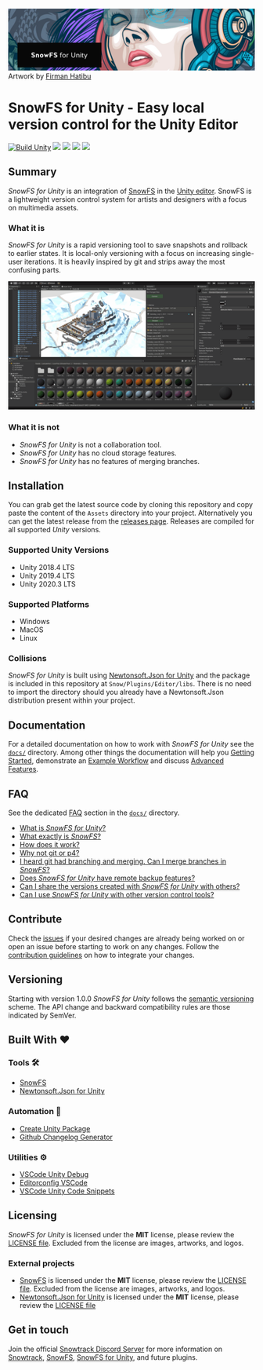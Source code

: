 ![](readme-header.jpg) Artwork by [Firman Hatibu](https://www.instagram.com/firmanhatibu/?hl=en)

# SnowFS for Unity - Easy local version control for the Unity Editor

[![Build Unity](https://github.com/daniellanner/snowfs-for-unity/actions/workflows/build.yml/badge.svg)](https://github.com/daniellanner/snowfs-for-unity/actions/workflows/build.yml)
![](https://shields.io/badge/version-2018.4%20LTS-informational?logo=unity)
![](https://shields.io/badge/version-2019.4%20LTS-informational?logo=unity)
![](https://shields.io/badge/version-2020.3%20LTS-informational?logo=unity)
[![](https://img.shields.io/static/v1?label=Snowtrack&message=Join+Server&color=5865F2&logo=discord)](https://discord.gg/RDKPuH8dkA)

## Summary

*SnowFS for Unity* is an integration of [SnowFS](https://github.com/Snowtrack/SnowFS) in the [Unity editor](https://unity.com/). SnowFS is a lightweight version control system for artists and designers with a focus on multimedia assets.

### What it is

*SnowFS for Unity* is a rapid versioning tool to save snapshots and rollback to earlier states. It is local-only versioning with a focus on increasing single-user iterations. It is heavily inspired by git and strips away the most confusing parts.

![](readme-preview.gif)

### What it is not

- *SnowFS for Unity* is not a collaboration tool.
- *SnowFS for Unity* has no cloud storage features.
- *SnowFS for Unity* has no features of merging branches.

## Installation

You can grab get the latest source code by cloning this repository and copy paste the content of the `Assets` directory into your project. Alternatively you can get the latest release from the [releases page](https://github.com/daniellanner/snowfs-for-unity/releases). Releases are compiled for all supported *Unity* versions.

### Supported Unity Versions

- Unity 2018.4 LTS
- Unity 2019.4 LTS
- Unity 2020.3 LTS

### Supported Platforms

- Windows
- MacOS
- Linux

### Collisions

*SnowFS for Unity* is built using [Newtonsoft.Json for Unity](https://github.com/jilleJr/Newtonsoft.Json-for-Unity) and the package is included in this repository at `Snow/Plugins/Editor/libs`. There is no need to import the directory should you already have a Newtonsoft.Json distribution present within your project.

## Documentation

For a detailed documentation on how to work with *SnowFS for Unity* see the [`docs/`](docs/) directory. Among other things the documentation will help you [Getting Started](docs/getting-started.md), demonstrate an [Example Workflow](docs/example-workflow.md) and discuss [Advanced Features](docs/advanced-features.md).

## FAQ

See the dedicated [FAQ](docs/faq.md) section in the [`docs/`](docs/) directory.

  - [What is *SnowFS for Unity*?](docs/faq.md#what-is-snowfs-for-unity)
  - [What exactly is *SnowFS*?](docs/faq.md#what-exactly-is-snowfs)
  - [How does it work?](docs/faq.md#how-does-it-work)
  - [Why not git or p4?](docs/faq.md#why-not-git-or-p4)
  - [I heard git had branching and merging. Can I merge branches in *SnowFS*?](docs/faq.md#i-heard-git-had-branching-and-merging-can-i-merge-branches-in-snowfs)
  - [Does *SnowFS for Unity* have remote backup features?](docs/faq.md#does-snowfs-for-unity-have-remote-backup-features)
  - [Can I share the versions created with *SnowFS for Unity* with others?](docs/faq.md#can-i-share-the-versions-created-with-snowfs-for-unity-with-others)
  - [Can I use *SnowFS for Unity* with other version control tools?](docs/faq.md#can-i-use-snowfs-for-unity-with-other-version-control-tools)

## Contribute

Check the [issues](https://github.com/daniellanner/snowfs-for-unity/issues) if your desired changes are already being worked on or open an issue before starting to work on any changes. Follow the [contribution guidelines](CONTRIBUTING.md) on how to integrate your changes.

## Versioning

Starting with version 1.0.0 *SnowFS for Unity* follows the [semantic versioning](http://semver.org/)
scheme. The API change and backward compatibility rules are those indicated by
SemVer.

## Built With :heart:

### Tools :hammer_and_wrench:

- [SnowFS](https://github.com/Snowtrack/SnowFS)
- [Newtonsoft.Json for Unity](https://github.com/jilleJr/Newtonsoft.Json-for-Unity)

### Automation :robot:

- [Create Unity Package](https://github.com/pCYSl5EDgo/create-unitypackage)
- [Github Changelog Generator](https://github.com/github-changelog-generator/github-changelog-generator)

### Utilities :gear:

- [VSCode Unity Debug](https://github.com/Unity-Technologies/vscode-unity-debug)
- [Editorconfig VSCode](https://github.com/editorconfig/editorconfig-vscode)
- [VSCode Unity Code Snippets](https://github.com/kleber-swf/vscode-unity-code-snippets)

## Licensing

*SnowFS for Unity* is licensed under the **MIT** license, please review the [LICENSE file](LICENSE). Excluded from the license are images, artworks, and logos.

### External projects
- [SnowFS](https://github.com/Snowtrack/SnowFS/) is licensed under the **MIT** license, please review the [LICENSE file](https://github.com/Snowtrack/SnowFS/blob/main/LICENSE). Excluded from the license are images, artworks, and logos.
- [Newtonsoft.Json for Unity](https://github.com/jilleJr/Newtonsoft.Json-for-Unity) is licensed under the **MIT** license, please review the [LICENSE file](https://github.com/jilleJr/Newtonsoft.Json-for-Unity/blob/master/LICENSE.md)

## Get in touch

Join the official [Snowtrack Discord Server](https://discord.gg/RDKPuH8dkA) for more information on [Snowtrack](https://snowtrack.io/), [SnowFS](https://github.com/Snowtrack/SnowFS), [SnowFS for Unity](https://github.com/daniellanner/snowfs-for-unity), and future plugins.
